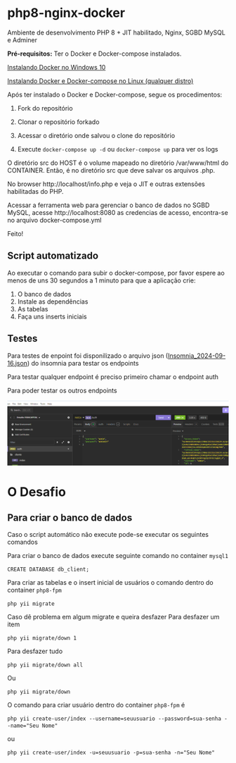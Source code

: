 # php8-nginx-docker
Ambiente de desenvolvimento PHP 8 + JIT habilitado, Nginx, SGBD MySQL e Adminer

**Pré-requisitos:** Ter o Docker e Docker-compose instalados.


[Instalando Docker no Windows 10](https://mundodacomputacaointegral.blogspot.com/2019/10/instalando-o-docker-no-windows.html)

[Instalando Docker e Docker-compose no Linux (qualquer distro)](https://mundodacomputacaointegral.blogspot.com/2019/10/instalando-docker-e-docker-compose-no-Linux.html)

Após ter instalado o Docker e Docker-compose, segue os procedimentos: 

1. Fork do repositório

2. Clonar o repositório forkado

3. Acessar o diretório onde salvou o clone do repositório

4. Execute `docker-compose up -d` ou `docker-compose up` para ver os logs

O diretório src do HOST é o volume mapeado no diretório /var/www/html do CONTAINER. Então, é no diretório src que deve salvar os arquivos .php.

No browser http://localhost/info.php e veja o JIT e outras extensões habilitadas do PHP.

Acessar a ferramenta web para gerenciar o banco de dados no SGBD MySQL, acesse http://localhost:8080 as credencias de acesso, encontra-se no arquivo docker-compose.yml

Feito!

## Script automatizado

Ao executar o comando para subir o docker-compose, por favor espere ao menos de uns 30 segundos a 1 minuto para que a aplicação crie:

1. O banco de dados
2. Instale as dependências
4. As tabelas
5. Faça uns inserts iniciais

## Testes

Para testes de enpoint foi disponilizado o arquivo json ([Insomnia_2024-09-16.json](https://github.com/cbcarlos07/desafio-febacapital/blob/main/Insomnia_2024-09-16.json)) do insomnia para testar os endpoints

Para testar qualquer endpoint é preciso primeiro chamar o endpoint auth

Para poder testar os outros endpoints

![print](https://github.com/cbcarlos07/desafio-febacapital/blob/main/prints/Screenshot_1.png)




# O Desafio

## Para criar o banco de dados

Caso o script automático não execute pode-se executar os seguintes comandos

Para criar o banco de dados execute seguinte comando no container `mysql1`

    CREATE DATABASE db_client;

Para criar as tabelas e o insert inicial de usuários o comando dentro do container `php8-fpm`

    php yii migrate

Caso dê problema em algum migrate e queira desfazer Para desfazer um item

    php yii migrate/down 1

Para desfazer tudo

    php yii migrate/down all

Ou 

    php yii migrate/down

O comando para criar usuário dentro do container `php8-fpm` é

    php yii create-user/index --username=seuusuario --password=sua-senha --name="Seu Nome"

ou

    php yii create-user/index -u=seuusuario -p=sua-senha -n="Seu Nome"
